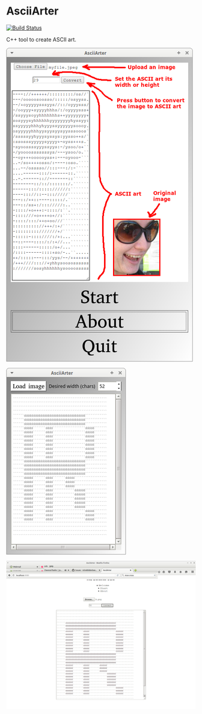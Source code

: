 # AsciiArter

[![Build Status](https://travis-ci.org/richelbilderbeek/AsciiArter.svg?branch=master)](https://travis-ci.org/richelbilderbeek/AsciiArter)

C++ tool to create ASCII art.

![AsciiArter menu v7.0](Screenshots/AsciiArterMenu_7_0.png)

![AsciiArter desktop v7.0](Screenshots/AsciiArter_7_0.png)

![AsciiArter web v7.0](Screenshots/AsciiArterWeb_7_0.png)
